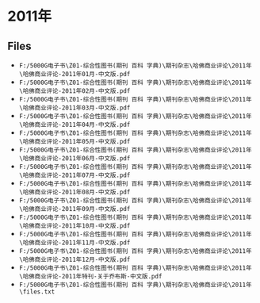 # 2011年

## Files

- `F:/5000G电子书\Z01-综合性图书(期刊 百科 字典)\期刊杂志\哈佛商业评论\2011年\哈佛商业评论-2011年01月-中文版.pdf`
- `F:/5000G电子书\Z01-综合性图书(期刊 百科 字典)\期刊杂志\哈佛商业评论\2011年\哈佛商业评论-2011年02月-中文版.pdf`
- `F:/5000G电子书\Z01-综合性图书(期刊 百科 字典)\期刊杂志\哈佛商业评论\2011年\哈佛商业评论-2011年03月-中文版.pdf`
- `F:/5000G电子书\Z01-综合性图书(期刊 百科 字典)\期刊杂志\哈佛商业评论\2011年\哈佛商业评论-2011年04月-中文版.pdf`
- `F:/5000G电子书\Z01-综合性图书(期刊 百科 字典)\期刊杂志\哈佛商业评论\2011年\哈佛商业评论-2011年05月-中文版.pdf`
- `F:/5000G电子书\Z01-综合性图书(期刊 百科 字典)\期刊杂志\哈佛商业评论\2011年\哈佛商业评论-2011年06月-中文版.pdf`
- `F:/5000G电子书\Z01-综合性图书(期刊 百科 字典)\期刊杂志\哈佛商业评论\2011年\哈佛商业评论-2011年07月-中文版.pdf`
- `F:/5000G电子书\Z01-综合性图书(期刊 百科 字典)\期刊杂志\哈佛商业评论\2011年\哈佛商业评论-2011年08月-中文版.pdf`
- `F:/5000G电子书\Z01-综合性图书(期刊 百科 字典)\期刊杂志\哈佛商业评论\2011年\哈佛商业评论-2011年09月-中文版.pdf`
- `F:/5000G电子书\Z01-综合性图书(期刊 百科 字典)\期刊杂志\哈佛商业评论\2011年\哈佛商业评论-2011年10月-中文版.pdf`
- `F:/5000G电子书\Z01-综合性图书(期刊 百科 字典)\期刊杂志\哈佛商业评论\2011年\哈佛商业评论-2011年11月-中文版.pdf`
- `F:/5000G电子书\Z01-综合性图书(期刊 百科 字典)\期刊杂志\哈佛商业评论\2011年\哈佛商业评论-2011年12月-中文版.pdf`
- `F:/5000G电子书\Z01-综合性图书(期刊 百科 字典)\期刊杂志\哈佛商业评论\2011年\哈佛商业评论-2011年特刊-关于乔布斯-中文版.pdf`
- `F:/5000G电子书\Z01-综合性图书(期刊 百科 字典)\期刊杂志\哈佛商业评论\2011年\files.txt`

